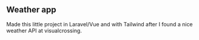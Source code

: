 ## Weather app

Made this little project in Laravel/Vue and with Tailwind after I found a nice weather API at visualcrossing.

